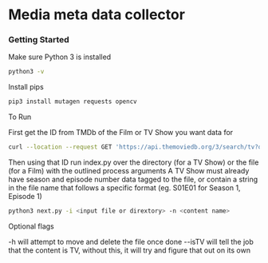 # Media meta data collector

### Getting Started

Make sure Python 3 is installed

```bash
python3 -v
```

Install pips

```bash
pip3 install mutagen requests opencv
```

To Run

First get the ID from TMDb of the Film or TV Show you want data for 

```bash
curl --location --request GET 'https://api.themoviedb.org/3/search/tv?query={{NAME}}?api_key={{API_KEY}}
```

Then using that ID run index.py over the directory (for a TV Show) or the file (for a Film) with the outlined process arguments
A TV Show must already have season and episode number data tagged to the file, or contain a string in the file name that follows a specific format (eg. S01E01 for Season 1, Episode 1)

```bash
python3 next.py -i <input file or dirextory> -n <content name> 
```

Optional flags

-h will attempt to move and delete the file once done
--isTV will tell the job that the content is TV, without this, it will try and figure that out on its own